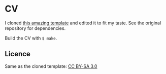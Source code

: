 # CV
I cloned [this amazing template](https://github.com/mrzool/cv-boilerplate) and
edited it to fit my taste. See the original repository for dependencies.

Build the CV with `$ make`.

## Licence
Same as the cloned template: [CC BY-SA 3.0](http://creativecommons.org/licenses/by-sa/3.0/)
